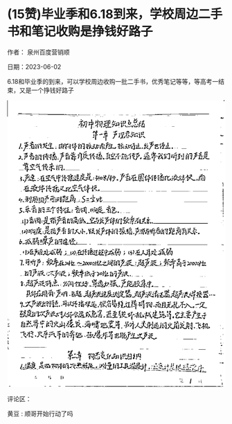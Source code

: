 
# (15赞)毕业季和6.18到来，学校周边二手书和笔记收购是挣钱好路子

作者：  泉州百度营销顺

日期：2023-06-02

6.18和毕业季的到来，可以学校周边收购一批二手书，优秀笔记等等，等高考一结束，又是一个挣钱好路子

![](img/gaokao-xiangguan_0965.png)

评论区：

黄豆 : 顺哥开始行动了吗
